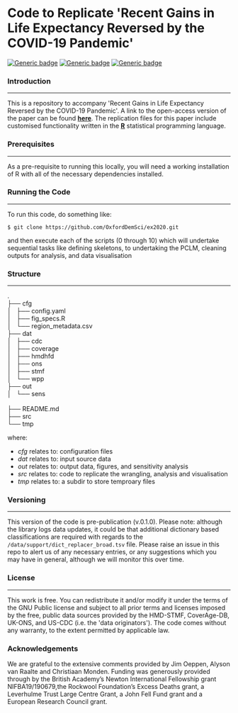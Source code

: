 # Code to Replicate 'Recent Gains in Life Expectancy Reversed by the COVID-19 Pandemic'

[![Generic badge](https://img.shields.io/badge/R-4.0.4-orange.svg)](https://shields.io/)  [![Generic badge](https://img.shields.io/badge/License-GNU-<green>.svg)](https://shields.io/)  [![Generic badge](https://img.shields.io/badge/Maintained-Yes-red.svg)](https://shields.io/)

### Introduction
------------

This is a repository to accompany 'Recent Gains in Life Expectancy Reversed by the COVID-19 Pandemic'. A link to the open-access version of the paper can be found [**here**](https://vimeo.com/462292180). The replication files for this paper include customised functionality written in the [**R**](https://www.r-project.org/) statistical programming language.


### Prerequisites
------------

As a pre-requisite to running this locally, you will need a working installation of R with all of the necessary dependencies installed. 

### Running the Code
------------

To run this code, do something like:

```console
$ git clone https://github.com/OxfordDemSci/ex2020.git
```

and then execute each of the scripts (0 through 10) which will undertake sequential tasks like defining skeletons, to undertaking the PCLM, cleaning outputs for analysis, and data visualisation


### Structure
----------------

.<br>
├── cfg<br>
│   ├── config.yaml<br>
│   ├── fig_specs.R<br>
│   └── region_metadata.csv<br>
├── dat<br>
│   ├── cdc<br>
│   ├── coverage<br>
│   ├── hmdhfd<br>
│   ├── ons<br>
│   ├── stmf<br>
│   └── wpp<br>
├── out<br>
│   └── sens<br><br>
├── README.md<br>
├── src<br>
└── tmp<br>

where:

* _cfg_ relates to: configuration files
* _dat_ relates to: input source data
* _out_ relates to: output data, figures, and sensitivity analysis
* _src_ relates to: code to replicate the wrangling, analysis and visualisation
* _tmp_ relates to: a subdir to store temproary files

### Versioning
------------

This version of the code is pre-publication (v.0.1.0). Please note: although the library logs data updates, it could be that additional dictionary based classifications are required with regards to the ```/data/support/dict_replacer_broad.tsv``` file. Please raise an issue in this repo to alert us of any necessary entries, or any suggestions which you may have in general, although we will monitor this over time.

### License
------------

This work is free. You can redistribute it and/or modify it under the terms of the GNU Public license and subject to all prior terms and licenses imposed by the free, public data sources provided by the HMD-STMF, CoverAge-DB, UK-ONS, and US-CDC (i.e. the 'data originators'). The code comes without any warranty, to the extent permitted by applicable law.

### Acknowledgements

We are grateful to the extensive comments provided by Jim Oeppen, Alyson van Raalte and Christiaan Monden. Funding was generously provided through by the British Academy’s Newton International Fellowship grant NIFBA19/190679,the Rockwool Foundation’s Excess Deaths grant, a Leverhulme Trust Large Centre Grant, a John Fell Fund grant and a European Research Council grant.
